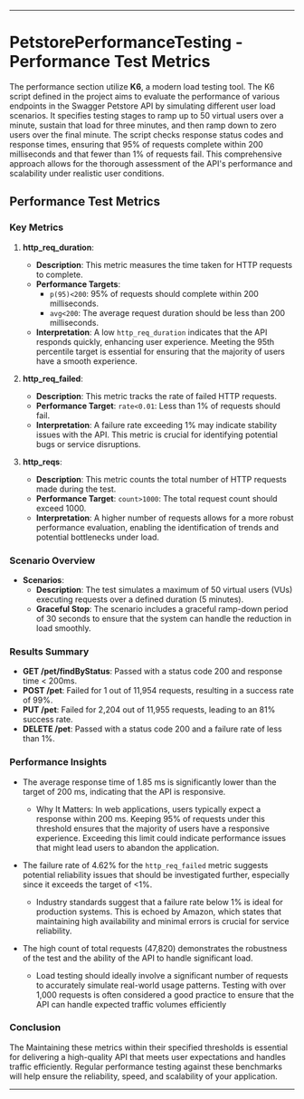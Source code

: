 
---

# PetstorePerformanceTesting - Performance Test Metrics

The performance section utilize **K6**, a modern load testing tool. The K6 script defined in the project aims to evaluate the performance of various endpoints in the Swagger Petstore API by simulating different user load scenarios. It specifies testing stages to ramp up to 50 virtual users over a minute, sustain that load for three minutes, and then ramp down to zero users over the final minute. The script checks response status codes and response times, ensuring that 95% of requests complete within 200 milliseconds and that fewer than 1% of requests fail. This comprehensive approach allows for the thorough assessment of the API's performance and scalability under realistic user conditions.

## Performance Test Metrics

### Key Metrics

1. **http_req_duration**:
    - **Description**: This metric measures the time taken for HTTP requests to complete.
    - **Performance Targets**:
        - `p(95)<200`: 95% of requests should complete within 200 milliseconds.
        - `avg<200`: The average request duration should be less than 200 milliseconds.
    - **Interpretation**: A low `http_req_duration` indicates that the API responds quickly, enhancing user experience. Meeting the 95th percentile target is essential for ensuring that the majority of users have a smooth experience.

2. **http_req_failed**:
    - **Description**: This metric tracks the rate of failed HTTP requests.
    - **Performance Target**: `rate<0.01`: Less than 1% of requests should fail.
    - **Interpretation**: A failure rate exceeding 1% may indicate stability issues with the API. This metric is crucial for identifying potential bugs or service disruptions.

3. **http_reqs**:
    - **Description**: This metric counts the total number of HTTP requests made during the test.
    - **Performance Target**: `count>1000`: The total request count should exceed 1000.
    - **Interpretation**: A higher number of requests allows for a more robust performance evaluation, enabling the identification of trends and potential bottlenecks under load.

### Scenario Overview

- **Scenarios**:
    - **Description**: The test simulates a maximum of 50 virtual users (VUs) executing requests over a defined duration (5 minutes).
    - **Graceful Stop**: The scenario includes a graceful ramp-down period of 30 seconds to ensure that the system can handle the reduction in load smoothly.

### Results Summary

- **GET /pet/findByStatus**: Passed with a status code 200 and response time < 200ms.
- **POST /pet**: Failed for 1 out of 11,954 requests, resulting in a success rate of 99%.
- **PUT /pet**: Failed for 2,204 out of 11,955 requests, leading to an 81% success rate.
- **DELETE /pet**: Passed with a status code 200 and a failure rate of less than 1%.

### Performance Insights

- The average response time of 1.85 ms is significantly lower than the target of 200 ms, indicating that the API is responsive.
  - Why It Matters: In web applications, users typically expect a response within 200 ms. Keeping 95% of requests under this threshold ensures that the majority of users have a responsive experience. Exceeding this limit could indicate performance issues that might lead users to abandon the application.

- The failure rate of 4.62% for the `http_req_failed` metric suggests potential reliability issues that should be investigated further, especially since it exceeds the target of <1%.
  - Industry standards suggest that a failure rate below 1% is ideal for production systems. This is echoed by Amazon, which states that maintaining high availability and minimal errors is crucial for service reliability.

- The high count of total requests (47,820) demonstrates the robustness of the test and the ability of the API to handle significant load.
  - Load testing should ideally involve a significant number of requests to accurately simulate real-world usage patterns. Testing with over 1,000 requests is often considered a good practice to ensure that the API can handle expected traffic volumes efficiently

### Conclusion

The Maintaining these metrics within their specified thresholds is essential for delivering a high-quality API that meets user expectations and handles traffic efficiently. Regular performance testing against these benchmarks will help ensure the reliability, speed, and scalability of your application.

---